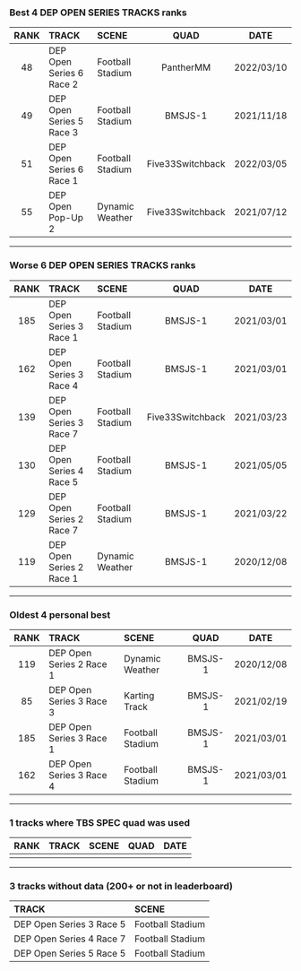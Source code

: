 ### Best 4 DEP OPEN SERIES TRACKS ranks
|RANK|TRACK|SCENE|QUAD|DATE|
|:---:|:---|:---|:---:|:---:|
|48|DEP Open Series 6 Race 2|Football Stadium|PantherMM|2022/03/10|
|49|DEP Open Series 5 Race 3|Football Stadium|BMSJS-1|2021/11/18|
|51|DEP Open Series 6 Race 1|Football Stadium|Five33Switchback|2022/03/05|
|55|DEP Open Pop-Up 2|Dynamic Weather|Five33Switchback|2021/07/12|
---
### Worse 6 DEP OPEN SERIES TRACKS ranks
|RANK|TRACK|SCENE|QUAD|DATE|
|:---:|:---|:---|:---:|:---:|
|185|DEP Open Series 3 Race 1|Football Stadium|BMSJS-1|2021/03/01|
|162|DEP Open Series 3 Race 4|Football Stadium|BMSJS-1|2021/03/01|
|139|DEP Open Series 3 Race 7|Football Stadium|Five33Switchback|2021/03/23|
|130|DEP Open Series 4 Race 5|Football Stadium|BMSJS-1|2021/05/05|
|129|DEP Open Series 2 Race 7|Football Stadium|BMSJS-1|2021/03/22|
|119|DEP Open Series 2 Race 1|Dynamic Weather|BMSJS-1|2020/12/08|
---
### Oldest 4 personal best
|RANK|TRACK|SCENE|QUAD|DATE|
|:---:|:---|:---|:---:|:---:|
|119|DEP Open Series 2 Race 1|Dynamic Weather|BMSJS-1|2020/12/08|
|85|DEP Open Series 3 Race 3|Karting Track|BMSJS-1|2021/02/19|
|185|DEP Open Series 3 Race 1|Football Stadium|BMSJS-1|2021/03/01|
|162|DEP Open Series 3 Race 4|Football Stadium|BMSJS-1|2021/03/01|
---
### 1 tracks where TBS SPEC quad was used
|RANK|TRACK|SCENE|QUAD|DATE|
|:---:|:---|:---|:---:|:---:|
||||||
---
### 3 tracks without data (200+ or not in leaderboard)
|TRACK|SCENE|
|:---|:---|
|DEP Open Series 3 Race 5|Football Stadium|
|DEP Open Series 4 Race 7|Football Stadium|
|DEP Open Series 5 Race 5|Football Stadium|
